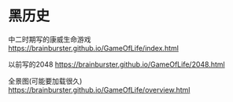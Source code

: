 # 黑历史
中二时期写的康威生命游戏 https://brainburster.github.io/GameOfLife/index.html

以前写的2048 https://brainburster.github.io/GameOfLife/2048.html

全景图(可能要加载很久) https://brainburster.github.io/GameOfLife/overview.html